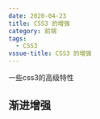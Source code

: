```yaml
---
date: 2020-04-23
title: CSS3 的增强
category: 前端
tags:
  - CSS3
vssue-title: CSS3 的增强
---
```


一些css3的高级特性
<!-- more -->
## 渐进增强

